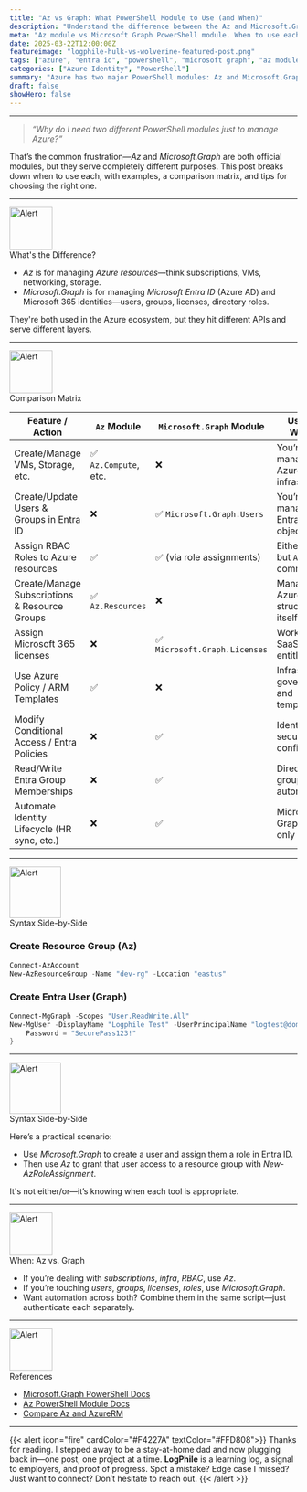 ```yaml
---
title: "Az vs Graph: What PowerShell Module to Use (and When)"
description: "Understand the difference between the Az and Microsoft.Graph PowerShell modules—and when to use which."
meta: "Az module vs Microsoft Graph PowerShell module. When to use each for Azure and Entra ID management. Clear matrix and examples provided."
date: 2025-03-22T12:00:00Z
featureimage: "logphile-hulk-vs-wolverine-featured-post.png"
tags: ["azure", "entra id", "powershell", "microsoft graph", "az module"]
categories: ["Azure Identity", "PowerShell"]
summary: "Azure has two major PowerShell modules: Az and Microsoft.Graph. Learn when to use each, why it matters, and how they overlap."
draft: false
showHero: false
---
```


---

> *“Why do I need two different PowerShell modules just to manage Azure?”*

That’s the common frustration—*Az* and *Microsoft.Graph* are both official modules, but they serve completely different purposes. This post breaks down when to use each, with examples, a comparison matrix, and tips for choosing the right one.

---

<div class="post-heading-container">
<img src="/icons/logphile-question.svg" alt="Alert" width="75" height="75" />
  <div class="post-headings">
    What's the Difference?
  </div>
</div>

- *Az* is for managing *Azure resources*—think subscriptions, VMs, networking, storage.
- *Microsoft.Graph* is for managing *Microsoft Entra ID* (Azure AD) and Microsoft 365 identities—users, groups, licenses, directory roles.

They're both used in the Azure ecosystem, but they hit different APIs and serve different layers.

---

<div class="post-heading-container">
<img src="/icons/logphile-scale.svg" alt="Alert" width="75" height="75" />
  <div class="post-headings">
    Comparison Matrix
  </div>
</div>

| Feature / Action                             | `Az` Module             | `Microsoft.Graph` Module       | Use This When…                                  |
|---------------------------------------------|-------------------------|-------------------------------|-------------------------------------------------|
| Create/Manage VMs, Storage, etc.            | ✅ `Az.Compute`, etc.    | ❌                            | You’re managing Azure infrastructure.           |
| Create/Update Users & Groups in Entra ID    | ❌                      | ✅ `Microsoft.Graph.Users`     | You’re managing Entra identity objects.         |
| Assign RBAC Roles to Azure resources        | ✅                       | ✅ (via role assignments)      | Either works, but `Az` is more common.          |
| Create/Manage Subscriptions & Resource Groups | ✅ `Az.Resources`       | ❌                            | Managing the Azure structure itself.            |
| Assign Microsoft 365 licenses               | ❌                      | ✅ `Microsoft.Graph.Licenses`  | Working with SaaS identity entitlements.        |
| Use Azure Policy / ARM Templates            | ✅                       | ❌                            | Infrastructure governance and templates.        |
| Modify Conditional Access / Entra Policies  | ❌                      | ✅                             | Identity security config.                       |
| Read/Write Entra Group Memberships          | ❌                      | ✅                             | Directory group automation.                     |
| Automate Identity Lifecycle (HR sync, etc.) | ❌                      | ✅                             | Microsoft Graph is the only option.             |

---

<div class="post-heading-container">
<img src="/icons/logphile-magnify.svg" alt="Alert" width="90" height="90" />
  <div class="post-headings">
    Syntax Side-by-Side
  </div>
</div>


### Create Resource Group (Az)
```powershell
Connect-AzAccount
New-AzResourceGroup -Name "dev-rg" -Location "eastus"
```

### Create Entra User (Graph)

```powershell
Connect-MgGraph -Scopes "User.ReadWrite.All"
New-MgUser -DisplayName "Logphile Test" -UserPrincipalName "logtest@domain.com" -MailNickname "logtest" -AccountEnabled:$true -PasswordProfile @{
    Password = "SecurePass123!"
}
```

---

<div class="post-heading-container">
<img src="/icons/logphile-magnify.svg" alt="Alert" width="90" height="90" />
  <div class="post-headings">
    Syntax Side-by-Side
  </div>
</div>

Here’s a practical scenario:

- Use *Microsoft.Graph* to create a user and assign them a role in Entra ID.
- Then use *Az* to grant that user access to a resource group with *New-AzRoleAssignment*.

It's not either/or—it’s knowing when each tool is appropriate.

---

<div class="post-heading-container">
<img src="/icons/logphile-lightbulb.svg" alt="Alert" width="75" height="75" />
  <div class="post-headings">
    When: Az vs. Graph
  </div>
</div>

- If you’re dealing with *subscriptions*, *infra*, *RBAC*, use *Az*.
- If you’re touching *users*, *groups*, *licenses*, *roles*, use *Microsoft.Graph*.
- Want automation across both? Combine them in the same script—just authenticate each separately.

---

<div class="post-heading-container">
<img src="/icons/logphile-paperclip.svg" alt="Alert" width="75" height="75" />
  <div class="post-headings">
    References
  </div>
</div>

- [Microsoft.Graph PowerShell Docs](https://learn.microsoft.com/en-us/powershell/microsoftgraph/overview)
- [Az PowerShell Module Docs](https://learn.microsoft.com/en-us/powershell/azure/new-azureps-module-az)
- [Compare Az and AzureRM](https://learn.microsoft.com/en-us/powershell/azure/az-module)

---



{{< alert icon="fire" cardColor="#F4227A" textColor="#FFD808">}}
Thanks for reading. I stepped away to be a stay-at-home dad and now plugging back in—one post, one project at a time. <b>LogPhile</b> is a learning log, a signal to employers, and proof of progress. Spot a mistake? Edge case I missed? Just want to connect? Don’t hesitate to reach out.
{{< /alert >}}
